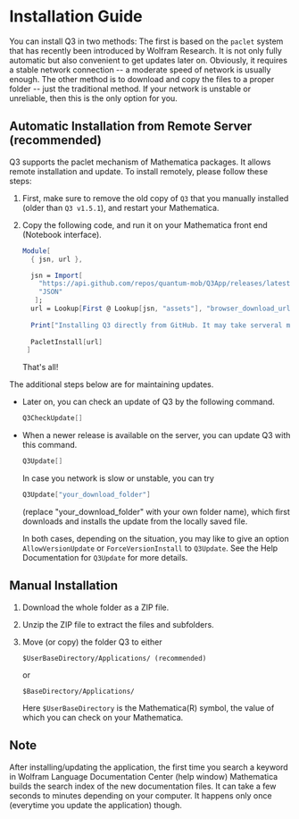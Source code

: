 # Installation Guide

You can install Q3 in two methods: The first is based on the `paclet` system that has recently been introduced by Wolfram Research. It is not only fully automatic but also convenient to get updates later on. Obviously, it requires a stable network connection -- a moderate speed of network is usually enough. The other method is to download and copy the files to a proper folder -- just the traditional method. If your network is unstable or unreliable, then this is the only option for you.

## Automatic Installation from Remote Server (recommended)

Q3 supports the paclet mechanism of Mathematica packages. It allows remote installation and update. To install remotely, please follow these steps:

1. First, make sure to remove the old copy of `Q3` that you manually installed (older than `Q3 v1.5.1`), and restart your Mathematica.

2. Copy the following code, and run it on your Mathematica front end (Notebook interface).
   ```Mathematica
   Module[
     { jsn, url },
   
     jsn = Import[
       "https://api.github.com/repos/quantum-mob/Q3App/releases/latest", 
       "JSON"
      ];
     url = Lookup[First @ Lookup[jsn, "assets"], "browser_download_url"];
  
     Print["Installing Q3 directly from GitHub. It may take serveral minutes or longer depending on your network conditions and your computer. Please be patient."];
  
     PacletInstall[url]
    ]
   ```
   That's all!


The additional steps below are for maintaining updates.

- Later on, you can check an update of Q3 by the following command.
  ```Mathematica
  Q3CheckUpdate[]
  ```

- When a newer release is available on the server, you can update Q3 with this command.
  ```Mathematica
  Q3Update[]
  ```
  In case you network is slow or unstable, you can try
  ```Mathematica
  Q3Update["your_download_folder"]
  ```
  (replace "your_download_folder" with your own folder name), which first downloads and installs the update from the locally saved file.
  
  In both cases, depending on the situation, you may like to give an option `AllowVersionUpdate` or `ForceVersionInstall` to `Q3Update`. See the Help Documentation for `Q3Update` for more details.


## Manual Installation

1. Download the whole folder as a ZIP file.

2. Unzip the ZIP file to extract the files and subfolders.

3. Move (or copy) the folder Q3 to either

   ```
   $UserBaseDirectory/Applications/ (recommended)
   ```

   or
   
   ```
   $BaseDirectory/Applications/
   ```

   Here `$UserBaseDirectory` is the Mathematica(R) symbol, the value of which you can check on your Mathematica.


## Note

After installing/updating the application, the first time you search a keyword in Wolfram Language Documentation Center (help window) Mathematica builds the search index of the new documentation files. It can take a few seconds to minutes depending on your computer. It happens only once (everytime you update the application) though.
